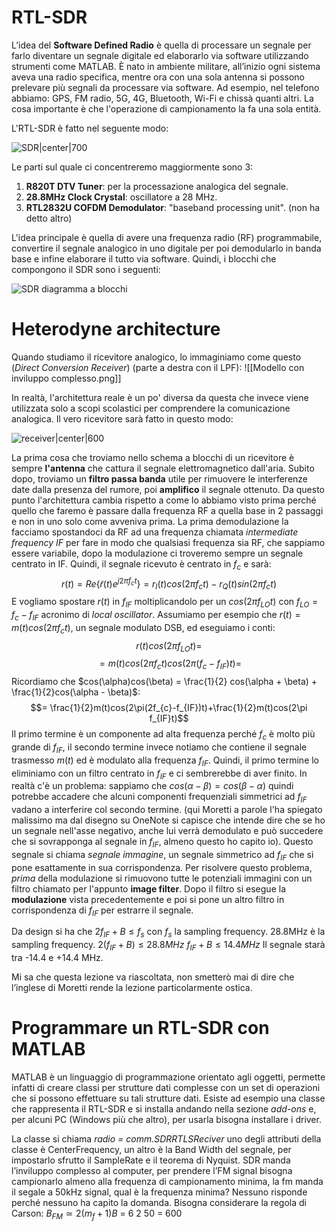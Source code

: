 # RTL-SDR

L’idea del **Software Defined Radio** è quella di processare un segnale per farlo diventare un segnale digitale ed elaborarlo via software utilizzando strumenti come MATLAB. 
È nato in ambiente militare, all’inizio ogni sistema aveva una radio specifica, mentre ora con una sola antenna si possono prelevare più segnali da processare via software.
Ad esempio, nel telefono abbiamo: GPS, FM radio, 5G, 4G, Bluetooth, Wi-Fi e chissà quanti altri.
La cosa importante è che l'operazione di campionamento la fa una sola entità.

L'RTL-SDR è fatto nel seguente modo: 

![SDR|center|700](https://d3i71xaburhd42.cloudfront.net/69780c5100d9ac6ed2afcb33399fe40fb749fe57/2-Figure4-1.png)

Le parti sul quale ci concentreremo maggiormente sono 3: 
1. **R820T DTV Tuner**: per la processazione analogica del segnale.
2. **28.8MHz Clock Crystal**: oscillatore a 28 MHz.
3. **RTL2832U COFDM Demodulator**: "baseband processing unit". (non ha detto altro) 

L'idea principale è quella di avere una frequenza radio (RF) programmabile, convertire il segnale analogico in uno digitale per poi demodularlo in banda base e infine elaborare il tutto via software. 
Quindi, i blocchi che compongono il SDR sono i seguenti: 

![SDR diagramma a blocchi](https://www.researchgate.net/profile/Stephen-Ugwuanyi/publication/328164022/figure/fig1/AS:701214731796481@1544194028671/Simple-SDR-Architecture.ppm)

# Heterodyne architecture 

Quando studiamo il ricevitore analogico, lo immaginiamo come questo (*Direct Conversion Receiver*) (parte a destra con il LPF):
![[Modello con inviluppo complesso.png]]

In realtà, l'architettura reale è un po' diversa da questa che invece viene utilizzata solo a scopi scolastici per comprendere la comunicazione analogica. Il vero ricevitore sarà fatto in questo modo: 

![receiver|center|600](https://rahsoft.com/wp-content/uploads/2021/08/Screenshot-2021-08-17-at-16.45.09-600x318.png)

La prima cosa che troviamo nello schema a blocchi di un ricevitore è sempre **l'antenna** che cattura il segnale elettromagnetico dall'aria. 
Subito dopo, troviamo un **filtro passa banda** utile per rimuovere le interferenze date dalla presenza del rumore, poi **amplifico** il segnale ottenuto. 
Da questo punto l'architettura cambia rispetto a come lo abbiamo visto prima perché quello che faremo è passare dalla frequenza RF a quella base in 2 passaggi e non in uno solo come avveniva prima. 
La prima demodulazione la facciamo spostandoci da RF ad una frequenza chiamata *intermediate frequency IF* per fare in modo che qualsiasi frequenza sia RF, che sappiamo essere variabile, dopo la modulazione ci troveremo sempre un segnale centrato in IF. 
Quindi, il segnale ricevuto è centrato in $f_c$ e sarà: 
$$r(t) = Re\{\tilde{r}(t)e^{j2\pi f_{c}t}\} = r_{I}(t)cos(2\pi f_{c}t) - r_{Q}(t)sin(2\pi f_{c}t)$$
E vogliamo spostare $r(t)$ in $f_{IF}$ moltiplicandolo per un $cos(2\pi f_{LO}t)$ con $f_{LO}= f_{c}- f_{IF}$ acronimo di *local oscillator*.
Assumiamo per esempio che $r(t) = m(t)cos(2\pi f_{c}t)$, un segnale modulato DSB, ed eseguiamo i conti:
$$r(t)cos(2\pi f_{LO}t) =$$
$$ = m(t)cos(2\pi f_{c}t)cos(2\pi(f_{c}-f_{IF})t) =$$
Ricordiamo che $cos(\alpha)cos(\beta) = \frac{1}{2} cos(\alpha + \beta) + \frac{1}{2}cos(\alpha - \beta)$:
$$= \frac{1}{2}m(t)cos(2\pi(2f_{c}-f_{IF})t)+\frac{1}{2}m(t)cos(2\pi f_{IF}t)$$
Il primo termine è un componente ad alta frequenza perché $f_c$ è molto più grande di $f_{IF}$, il secondo termine invece notiamo che contiene il segnale trasmesso $m(t)$ ed è modulato alla frequenza $f_{IF}$. Quindi, il primo termine lo eliminiamo con un filtro centrato in $f_{IF}$ e ci sembrerebbe di aver finito. 
In realtà c'è un problema: sappiamo che $cos(\alpha - \beta) = cos(\beta - \alpha)$ quindi potrebbe accadere che alcuni componenti frequenziali simmetrici ad $f_{IF}$ vadano a interferire col secondo termine. (qui Moretti a parole l'ha spiegato malissimo ma dal disegno su OneNote si capisce che intende dire che se ho un segnale nell'asse negativo, anche lui verrà demodulato e può succedere che si sovrapponga al segnale in $f_{IF}$, almeno questo ho capito io). Questo segnale si chiama *segnale immagine*, un segnale simmetrico ad $f_{IF}$ che si pone esattamente in sua corrispondenza. 
Per risolvere questo problema, *prima* della modulazione si rimuovono tutte le potenziali immagini con un filtro chiamato per l'appunto **image filter**. 
Dopo il filtro si esegue la **modulazione** vista precedentemente e poi si pone un altro filtro in corrispondenza di $f_{IF}$ per estrarre il segnale. 

Da design si ha che $2f_{IF} + B \le f_s$ con $f_s$ la sampling frequency. 
28.8MHz è la sampling frequency.
$2(f_{IF} + B) \le 28.8 MHz$
$f_{IF} + B \le 14.4 MHz$
Il segnale starà tra -14.4 e +14.4 MHz. 

Mi sa che questa lezione va riascoltata, non smetterò mai di dire che l’inglese di Moretti rende la lezione particolarmente ostica. 

# Programmare un RTL-SDR con MATLAB

MATLAB è un linguaggio di programmazione orientato agli oggetti, permette infatti di creare classi per strutture dati complesse con un set di operazioni che si possono effettuare su tali strutture dati. 
Esiste ad esempio una classe che rappresenta il RTL-SDR e si installa andando nella sezione *add-ons* e, per alcuni PC (Windows più che altro), per usarla bisogna installare i driver. 

La classe si chiama *radio = comm.SDRRTLSReciver*
uno degli attributi della classe è CenterFrequency, un altro è la Band Width del segnale, per impostarlo sfrutto il SampleRate e il teorema di Nyquist. 
SDR manda l’inviluppo complesso al computer, per prendere l’FM signal bisogna campionarlo almeno alla frequenza di campionamento minima, la fm manda il segale a 50kHz signal, qual è la frequenza minima? Nessuno risponde perché nessuno ha capito la domanda. Bisogna considerare la regola di Carson:
$B_{FM} \simeq 2(m_f + 1)B$
= 6 2 50 = 600

